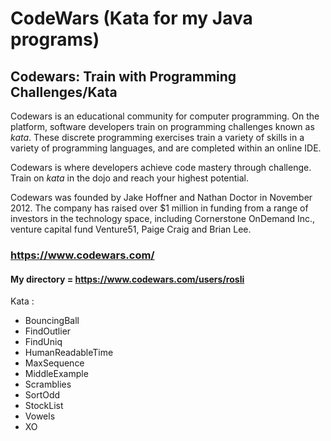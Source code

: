 # CodeWars (Kata for my Java programs)

## Codewars: Train with Programming Challenges/Kata

Codewars is an educational community for computer programming. On the platform, software developers train on programming challenges known as *kata*. These discrete programming exercises train a variety of skills in a variety of programming languages, and are completed within an online IDE.

Codewars is where developers achieve code mastery through challenge. Train on *kata* in the dojo and reach your highest potential.

Codewars was founded by Jake Hoffner and Nathan Doctor in November 2012. The company has raised over $1 million in funding from a range of investors in the technology space, including Cornerstone OnDemand Inc., venture capital fund Venture51, Paige Craig and Brian Lee.

### https://www.codewars.com/

#### My directory = https://www.codewars.com/users/rosli  

Kata :

- BouncingBall
- FindOutlier
- FindUniq
- HumanReadableTime
- MaxSequence
- MiddleExample
- Scramblies
- SortOdd
- StockList
- Vowels
- XO
